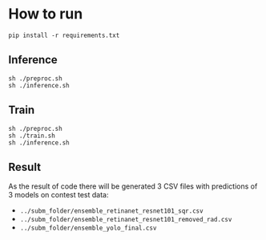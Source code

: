 # How to run

`pip install -r requirements.txt`

## Inference 

```
sh ./preproc.sh
sh ./inference.sh
```

## Train

```
sh ./preproc.sh
sh ./train.sh
sh ./inference.sh
```

## Result
As the result of code there will be generated 3 CSV files with predictions of 3 models on contest test data:
* `../subm_folder/ensemble_retinanet_resnet101_sqr.csv`
* `../subm_folder/ensemble_retinanet_resnet101_removed_rad.csv`
* `../subm_folder/ensemble_yolo_final.csv`
